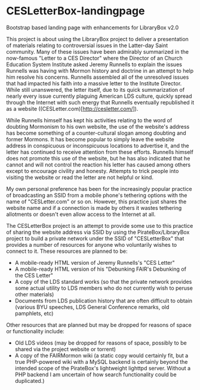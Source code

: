 # CESLetterBox-landingpage
Bootstrap based landing page with enhancements for LibraryBox v2.0

This project is about using the LibraryBox project to deliver a presentation of materials relating to controversial
issues in the Latter-day Saint community. Many of these issues have been admirably summarized in the now-famous "Letter
to a CES Director" where the Director of an Church Education System Institute asked Jeremy Runnells to explain the
issues Runnells was having with Mormon history and doctrine in an attempt to help him resolve his concerns. Runnells
assembled all of the unresolved issues that had impacted his faith into a massive letter to the Institute Director.
While still unanswered, the letter itself, due to its quick summarization of nearly every issue currently plaguing
American LDS culture, quickly spread through the Internet with such energy that Runnells eventually republished it as a
website ((CESLetter.com)[http://cesletter.com/]).

While Runnells himself has kept his activities relating to the word of doubting Mormonism to his own website, the use of
the website's address has become something of a counter-cultural slogan among doubting and former Mormons. It has become
popular to simply leave the website address in conspicuous or inconspicuous locations to advertise it, and the letter
has continued to receive attention from these efforts. Runnells himself does not promote this use of the website, but he
has also indicated that he cannot and will not control the reaction his letter has caused among others except to
encourage civility and honesty. Attempts to trick people into visiting the website or read the letter are not helpful or
kind.

My own personal preference has been for the increasingly popular practice of broadcasting an SSID from a mobile phone's
tethering options with the name of "CESLetter.com" or so on. However, this practice just shares the website name and if
a connection is made by others it wastes tethering allotments or doesn't even allow access to the Internet at all.

The CESLetterBox project is an attempt to provide some use to this practice of sharing the website address via SSID by
using the PirateBox/LibraryBox project to build a private network under the SSID of "CESLetterBox" that provides a
number of resources for anyone who voluntarily wishes to connect to it. These resources are planned to be:

 * A mobile-ready HTML version of Jeremy Runnells's "CES Letter"
 * A mobile-ready HTML version of his "Debunking FAIR's Debunking of the CES Letter"
 * A copy of the LDS standard works (so that the private network provides some actual utility to LDS members who do not
   currently wish to peruse other materials)
 * Documents from LDS publication history that are often difficult to obtain (various BYU speeches, LDS General
   Conference remarks, old pamphlets, etc)

Other resources that are planned but may be dropped for reasons of space or functionality include:

 * Old LDS videos (may be dropped for reasons of space, possibly to be shared via the project website or torrent)
 * A copy of the FAIRMormon wiki (a static copy would certainly fit, but a true PHP-powered wiki with a MySQL backend is
   certainly beyond the intended scope of the PirateBox's lightweight lighttpd server. Without a PHP backend I am
   uncertain of how search functionality could be duplicated.)
